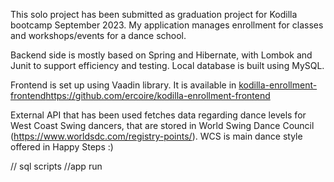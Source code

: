 This solo project has been submitted as graduation project for Kodilla bootcamp September 2023. My application manages enrollment for classes and workshops/events for a dance school.

Backend side is mostly based on Spring and Hibernate, with Lombok and Junit to support efficiency and testing. Local database is built using MySQL.

Frontend is set up using Vaadin library. It is available in [kodilla-enrollment-frontend](https://github.com/ercoire/kodilla-enrollment-frontend)https://github.com/ercoire/kodilla-enrollment-frontend

External API that has been used fetches data regarding dance levels for West Coast Swing dancers, that are stored in World Swing Dance Council (https://www.worldsdc.com/registry-points/). WCS is main dance style offered in Happy Steps :)

// sql scripts
//app run
